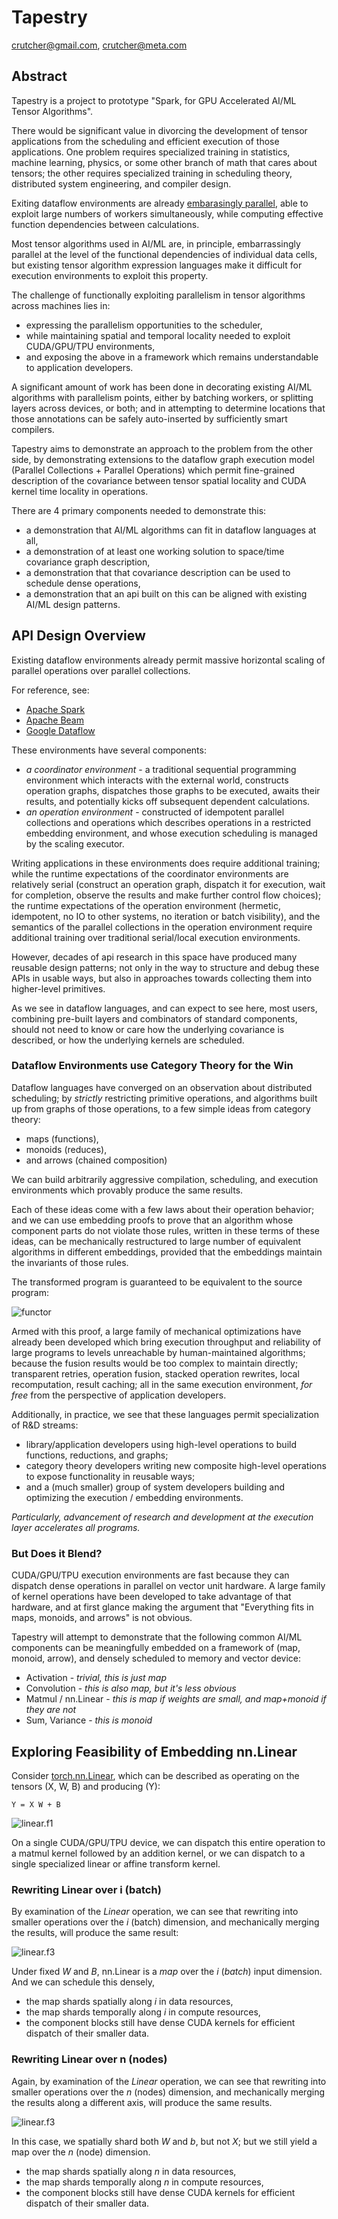 # Tapestry

crutcher@gmail.com, crutcher@meta.com

## Abstract

Tapestry is a project to prototype "Spark, for GPU Accelerated AI/ML Tensor Algorithms".

There would be significant value in divorcing the development of tensor applications from the scheduling and
efficient execution of those applications. One problem requires specialized training in statistics, machine learning,
physics, or some other branch of math that cares about tensors; the other requires specialized training in
scheduling theory, distributed system engineering, and compiler design.

Exiting dataflow environments are already
[embarasingly parallel](https://en.wikipedia.org/wiki/Embarrassingly_parallel), able to exploit large numbers of workers
simultaneously, while computing effective function dependencies between calculations.

Most tensor algorithms used in AI/ML are, in principle, embarrassingly parallel at the level of the functional
dependencies of individual data cells, but existing tensor algorithm expression languages make it difficult for
execution environments to exploit this property.

The challenge of functionally exploiting parallelism in tensor algorithms across machines lies in:

* expressing the parallelism opportunities to the scheduler,
* while maintaining spatial and temporal locality needed to exploit CUDA/GPU/TPU environments,
* and exposing the above in a framework which remains understandable to application developers.

A significant amount of work has been done in decorating existing AI/ML algorithms with parallelism points, either
by batching workers, or splitting layers across devices, or both; and in attempting to determine locations that
those annotations can be safely auto-inserted by sufficiently smart compilers.

Tapestry aims to demonstrate an approach to the problem from the other side, by demonstrating extensions to the
dataflow graph execution model (Parallel Collections + Parallel Operations) which permit fine-grained description of
the covariance between tensor spatial locality and CUDA kernel time locality in operations.

There are 4 primary components needed to demonstrate this:

* a demonstration that AI/ML algorithms can fit in dataflow languages at all,
* a demonstration of at least one working solution to space/time covariance graph description,
* a demonstration that that covariance description can be used to schedule dense operations,
* a demonstration that an api built on this can be aligned with existing AI/ML design patterns.

## API Design Overview

Existing dataflow environments already permit massive horizontal scaling of parallel operations over parallel
collections.

For reference, see:

* [Apache Spark](https://github.com/apache/spark)
* [Apache Beam](https://beam.apache.org/)
* [Google Dataflow](https://cloud.google.com/dataflow)

These environments have several components:

* *a coordinator environment* - a traditional sequential programming environment which interacts with the external
  world, constructs operation graphs, dispatches
  those graphs to be executed, awaits their results, and potentially kicks off subsequent dependent calculations.
* *an operation environment* - constructed of idempotent parallel collections and operations which describes operations
  in a restricted embedding environment, and whose execution scheduling is managed by the scaling executor.

Writing applications in these environments does require additional training; while the runtime expectations of the
coordinator environments are relatively serial (construct an operation graph, dispatch it for execution, wait for
completion, observe the results and make further control flow choices); the runtime expectations of the operation
environment (hermetic, idempotent, no IO to other systems, no iteration or batch visibility), and the semantics
of the parallel collections in the operation environment require additional training over traditional serial/local
execution environments.

However, decades of api research in this space have produced many reusable design patterns; not only in the way to
structure and debug these APIs in usable ways, but also in approaches towards collecting them into higher-level
primitives.

As we see in dataflow languages, and can expect to see here, most users, combining pre-built layers and combinators
of standard components, should not need to know or care how the underlying covariance is described, or how the
underlying kernels are scheduled.

### Dataflow Environments use Category Theory for the Win

Dataflow languages have converged on an observation about distributed scheduling; by *strictly* restricting primitive
operations, and algorithms built up from graphs of those operations, to a few simple ideas from category
theory:

* maps (functions),
* monoids (reduces),
* and arrows (chained composition)

We can build arbitrarily aggressive compilation, scheduling, and execution environments which provably produce
the same results.

Each of these ideas come with a few laws about their operation behavior; and we can use embedding
proofs to prove that an algorithm whose component parts do not violate those rules, written in these terms of these
ideas, can be mechanically restructured to large number of equivalent algorithms in different embeddings, provided that
the embeddings maintain the invariants of those rules.

The transformed program is guaranteed to be equivalent to the source program:

![functor](media/graphs/functor.dot.png)

Armed with this proof, a large family of mechanical optimizations have already been developed which bring execution
throughput and reliability of large programs to levels unreachable by human-maintained algorithms; because the
fusion results would be too complex to maintain directly; transparent retries, operation fusion, stacked operation
rewrites, local recomputation, result caching; all in the same execution environment, *for free* from the
perspective of application developers.

Additionally, in practice, we see that these languages permit specialization of R&D streams:

* library/application developers using high-level operations to build functions, reductions, and graphs;
* category theory developers writing new composite high-level operations to expose functionality in reusable ways;
* and a (much smaller) group of system developers building and optimizing the execution / embedding environments.

*Particularly, advancement of research and development at the execution layer accelerates all programs.*

### But Does it Blend?

CUDA/GPU/TPU execution environments are fast because they can dispatch dense operations in parallel on vector unit
hardware. A large family of kernel operations have been developed to take advantage of that hardware, and at first
glance making the argument that "Everything fits in maps, monoids, and arrows" is not obvious.

Tapestry will attempt to demonstrate that the following common AI/ML components can be meaningfully embedded on a
framework of (map, monoid, arrow), and densely scheduled to memory and vector device:

* Activation - _trivial, this is just map_
* Convolution - _this is *also* map, but it's less obvious_
* Matmul / nn.Linear - _this is map if weights are small, and map+monoid if they are not_
* Sum, Variance - _this is monoid_

## Exploring Feasibility of Embedding nn.Linear

Consider [torch.nn.Linear](https://pytorch.org/docs/stable/generated/torch.nn.Linear.html#torch.nn.Linear), which
can be described as operating on the tensors (X, W, B) and producing (Y):

    Y = X W + B

![linear.f1](media/graphs/linear.f1.dot.png)

On a single CUDA/GPU/TPU device, we can dispatch this entire operation to a matmul kernel followed by an addition
kernel, or we can dispatch to a single specialized linear or affine transform kernel.

### Rewriting Linear over i (batch)

By examination of the *Linear* operation, we can see that rewriting into smaller operations over
the *i* (batch) dimension, and mechanically merging the results, will produce the same result:

![linear.f3](media/graphs/linear.f2.dot.png)

Under fixed *W* and *B*, nn.Linear is a *map* over the *i* (*batch*) input dimension. And we can schedule this densely,

* the map shards spatially along *i* in data resources,
* the map shards temporally along *i* in compute resources,
* the component blocks still have dense CUDA kernels for efficient dispatch of their smaller data.

### Rewriting Linear over n (nodes)

Again, by examination of the *Linear* operation, we can see that rewriting into smaller operations over the *n* 
(nodes) dimension, and mechanically merging the results along a different axis, will produce the same results. 

![linear.f3](media/graphs/linear.f3.dot.png)

In this case, we spatially shard both *W* and *b*, but not *X*; but we still yield a map over the *n* (node) dimension.

* the map shards spatially along *n* in data resources,
* the map shards temporally along *n* in compute resources,
* the component blocks still have dense CUDA kernels for efficient dispatch of their smaller data.
